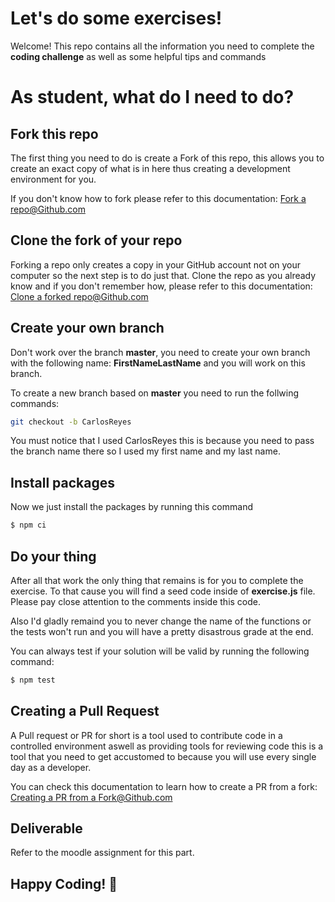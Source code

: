 # Let's do some exercises!

Welcome! This repo contains all the information you need to complete the __coding challenge__ as well as some helpful tips and commands

# As student, what do I need to do?

## Fork this repo
The first thing you need to do is create a Fork of this repo, this allows you to create an exact copy of what is in here thus creating a development environment for you.

If you don't know how to fork please refer to this documentation: [Fork a repo@Github.com](https://docs.github.com/es/get-started/quickstart/fork-a-repo)

## Clone the fork of your repo
Forking a repo only creates a copy in your GitHub account not on your computer so the next step is to do just that.
Clone the repo as you already know and if you don't remember how, please refer to this documentation: [Clone a forked repo@Github.com](https://docs.github.com/es/get-started/quickstart/fork-a-repo#cloning-your-forked-repository)

## Create your own branch
Don't work over the branch __master__, you need to create your own branch with the following name: __FirstNameLastName__ and you will work on this branch.

To create a new branch based on __master__ you need to run the follwing commands:

```bash
git checkout -b CarlosReyes
```

You must notice that I used CarlosReyes this is because you need to pass the branch name there so I used my first name and my last name.


## Install packages
Now we just install the packages by running this command 
```bash
$ npm ci
```



## Do your thing
After all that work the only thing that remains is for you to complete the exercise. To that cause you will find a seed code inside of __exercise.js__ file. Please pay close attention to the comments inside this code.

Also I'd gladly remaind you to never change the name of the functions or the tests won't run and you will have a pretty disastrous grade at the end.

You can always test if your solution will be valid by running the following command:
```bash
$ npm test
```

## Creating a Pull Request
A Pull request or PR for short is a tool used to contribute code in a controlled environment aswell as providing tools for reviewing code this is a tool that you need to get accustomed to because you will use every single day as a developer.

You can check this documentation to learn how to create a PR from a fork: [Creating a PR from a Fork@Github.com](https://docs.github.com/en/pull-requests/collaborating-with-pull-requests/proposing-changes-to-your-work-with-pull-requests/creating-a-pull-request-from-a-fork)

## Deliverable
Refer to the moodle assignment for this part.

## Happy Coding! :school: